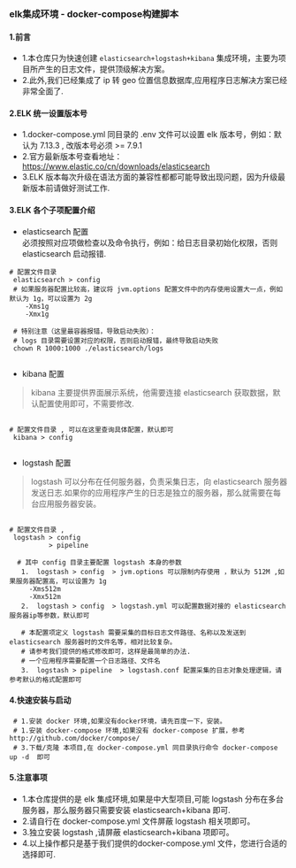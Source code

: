###  elk集成环境 - docker-compose构建脚本

#### 1.前言
- 1.本仓库只为快速创建 `elasticsearch+logstash+kibana`  集成环境，主要为项目所产生的日志文件，提供顶级解决方案。 
- 2.此外,我们已经集成了 ip 转 geo 位置信息数据库,应用程序日志解决方案已经非常全面了.  

#### 2.ELK 统一设置版本号 
- 1.docker-compose.yml 同目录的 .env 文件可以设置 elk 版本号，例如：默认为 7.13.3 , 改版本号必须 >= 7.9.1
- 2.官方最新版本号查看地址：https://www.elastic.co/cn/downloads/elasticsearch   
- 3.ELK 版本每次升级在语法方面的兼容性都都可能导致出现问题，因为升级最新版本前请做好测试工作.     
 

#### 3.ELK 各个子项配置介绍

- elasticsearch 配置   
 必须按照对应项做检查以及命令执行，例如：给日志目录初始化权限，否则 elasticsearch 启动报错.  
```code   
# 配置文件目录 
 elasticsearch > config 
 # 如果服务器配置比较高，建议将 jvm.options 配置文件中的内存使用设置大一点，例如 默认为 1g，可以设置为 2g 
    -Xms1g
    -Xmx1g
    
 # 特别注意（这里最容器报错，导致启动失败）：
 # logs 目录需要设置对应的权限，否则启动报错，最终导致启动失败
 chown R 1000:1000 ./elasticsearch/logs
    
```

- kibana 配置
> kibana 主要提供界面展示系统，他需要连接 elasticsearch 获取数据，默认配置使用即可，不需要修改.  
```code   

# 配置文件目录 , 可以在这里查询具体配置，默认即可
 kibana > config 
    
```

- logstash 配置
> logstash 可以分布在任何服务器，负责采集日志，向 elasticsearch 服务器发送日志.如果你的应用程序产生的日志是独立的服务器，那么就需要在每台应用服务器安装。  
```code   

# 配置文件目录 ,
 logstash > config 
          > pipeline   
          
  # 其中 config 目录主要配置 logstash 本身的参数
   1.  logstash > config  > jvm.options 可以限制内存使用 ，默认为 512M ,如果服务器配置高，可以设置为 1g  
     -Xms512m
     -Xmx512m
   2.  logstash > config  > logstash.yml 可以配置数据对接的 elasticsearch 服务器ip等参数，默认即可
   
   # 本配置项定义 logstash 需要采集的目标日志文件路径、名称以及发送到 elasticsearch 服务器时的文件名等，相对比较复杂。
   # 请参考我们提供的格式修改即可，这样是最简单的办法.  
   # 一个应用程序需要配置一个日志路径、文件名
   3.  logstash > pipeline  > logstash.conf 配置采集的日志对象处理逻辑，请参考默认的格式配置即可
```

#### 4.快速安装与启动
```code  
 # 1.安装 docker 环境,如果没有docker环境，请先百度一下，安装。
 # 1.安装 docker-compose 环境,如果没有 docker-compose 扩展，参考 http://github.com/docker/compose/ 
 # 3.下载/克隆 本项目,在 docker-compose.yml 同目录执行命令 docker-compose  up -d  即可
```

#### 5.注意事项  
- 1.本仓库提供的是 elk 集成环境,如果是中大型项目,可能 logstash 分布在多台服务器，那么服务器只需要安装 elasticsearch+kibana 即可.  
- 2.请自行在 docker-compose.yml 文件屏蔽 logstash 相关项即可。
- 3.独立安装 logstash ,请屏蔽 elasticsearch+kibana  项即可。  
- 4.以上操作都只是基于我们提供的docker-compose.yml 文件，您进行合适的选择即可.  